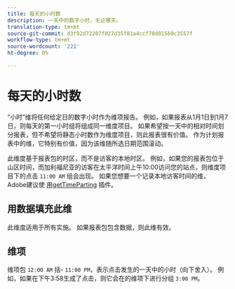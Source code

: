 ```yaml
---
title: 每天的小时数
description: 一天中的数字小时，无论哪天。
translation-type: tm+mt
source-git-commit: d3f92d72207f027d35f81a4ccf70d01569c3557f
workflow-type: tm+mt
source-wordcount: '221'
ht-degree: 0%

---
```



# 每天的小时数

“小时”维将任何给定日的数字小时作为维项报告。 例如，如果报表从1月1日到1月7日，则每天的第一小时组将组成同一维度项目。 如果希望按一天中的相对时间划分报表，但不希望将静态小时数作为维度项目，则此报表很有价值。 作为计划报表中的维，它特别有价值，因为该维随所选日期范围滚动。

此维度基于报表包的时区，而不是访客的本地时区。 例如，如果您的报表包位于山区时间，而加利福尼亚的访客在太平洋时间上午10:00访问您的站点，则维度项目下的点击 `11:00 AM` 组会出现。 如果您想要一个记录本地访客时间的维，Adobe建议使 [用getTimeParting](/help/implement/vars/plugins/gettimeparting.md) 插件。

## 用数据填充此维

此维度适用于所有实施。 如果报表包包含数据，则此维有效。

## 维项

维项包 `12:00 AM` 括- `11:00 PM`，表示点击发生的一天中的小时（向下舍入）。 例如，如果在下午3:58生成了点击，则它会在的维项下进行分组 `3:00 PM`。
